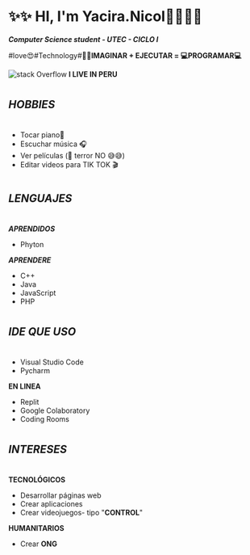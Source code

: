 # ✨✨ HI, I'm Yacira.Nicol👋🏼✨✨
***Computer Science student - UTEC - CICLO I***

#love😍#Technology#**👩‍💻IMAGINAR + EJECUTAR = 💻PROGRAMAR💻**

![stack Overflow](https://www.tokioschool.com/wp-content/uploads/2021/01/lenguaje-de-programacion-swift-1.jpg)
**I LIVE IN PERU**
#
***HOBBIES***
-
#
- Tocar piano🎹
- Escuchar música 🎧
- Ver películas (👀 terror NO 😅😅)
- Editar videos para TIK TOK 🎬
#
***LENGUAJES***
-
#
***APRENDIDOS***
- Phyton

***APRENDERE***
- C++            
- Java
- JavaScript
- PHP
#
***IDE QUE USO***
-
#
- Visual Studio Code
- Pycharm

**EN LINEA**
- Replit
- Google Colaboratory
- Coding Rooms
#
***INTERESES***
-
#
**TECNOLÓGICOS**
- Desarrollar páginas web 
- Crear aplicaciones
- Crear videojuegos- tipo "**CONTROL**"

**HUMANITARIOS**
- Crear **ONG**















